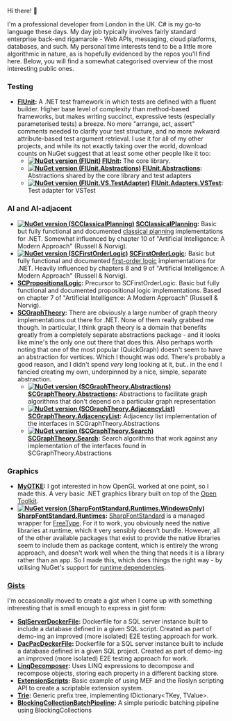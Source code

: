 Hi there! 👋

I'm a professional developer from London in the UK. C# is my go-to language these days. My day job typically involves fairly standard enterprise back-end rigamarole - Web APIs, messaging, cloud platforms, databases, and such. My personal time interests tend to be a little more algorithmic in nature, as is hopefully evidenced by the repos you'll find here. Below, you will find a somewhat categorised overview of the most interesting public ones.

### Testing

* **[FlUnit](https://github.com/sdcondon?tab=repositories&q=FlUnit&sort=name):** A .NET test framework in which tests are defined with a fluent builder. Higher base level of complexity than method-based frameworks, but makes writing succinct, expressive tests (especially parameterised tests) a breeze. No more "arrange, act, assert" comments needed to clarify your test structure, and no more awkward attribute-based test argument retrieval. I use it for all of my other projects, and while its not exactly taking over the world, download counts on NuGet suggest that at least some other people like it too:
  * **[![NuGet version (FlUnit)](https://img.shields.io/nuget/v/FlUnit.svg?style=flat)](https://www.nuget.org/packages/FlUnit/) [FlUnit](https://github.com/sdcondon/FlUnit):** The core library.
  * **[![NuGet version (FlUnit.Abstractions)](https://img.shields.io/nuget/v/FlUnit.Abstractions.svg?style=flat)](https://www.nuget.org/packages/FlUnit.Abstractions/) [FlUnit.Abstractions](https://github.com/sdcondon/FlUnit.Abstractions):** Abstractions shared by the core library and test adapters
  * **[![NuGet version (FlUnit.VS.TestAdapter)](https://img.shields.io/nuget/v/FlUnit.VS.TestAdapter.svg?style=flat)](https://www.nuget.org/packages/FlUnit.VS.TestAdapter/) [FlUnit.Adapters.VSTest](https://github.com/sdcondon/FlUnit.Adapters.VSTest):** Test adapter for VSTest
  
### AI and AI-adjacent

* **[![NuGet version (SCClassicalPlanning)](https://img.shields.io/nuget/v/SCClassicalPlanning.svg?style=flat)](https://www.nuget.org/packages/SCClassicalPlanning/) [SCClassicalPlanning](https://github.com/sdcondon/SCClassicalPlanning):** Basic but fully functional and documented [classical planning](https://www.google.com/search?q=classical+planning) implementations for .NET. Somewhat influenced by chapter 10 of "Artificial Intelligence: A Modern Approach" (Russell &amp; Norvig).
* **[![NuGet version (SCFirstOrderLogic)](https://img.shields.io/nuget/v/SCFirstOrderLogic.svg?style=flat)](https://www.nuget.org/packages/SCFirstOrderLogic/) [SCFirstOrderLogic](https://github.com/sdcondon/SCFirstOrderLogic):** Basic but fully functional and documented [first-order logic](https://www.google.com/search?q=first-order+logic) implementations for .NET. Heavily influenced by chapters 8 and 9 of "Artificial Intelligence: A Modern Approach" (Russell &amp; Norvig).
* **[SCPropositionalLogic](https://github.com/sdcondon/SCPropositionalLogic):** Precursor to SCFirstOrderLogic. Basic but fully functional and documented propositional logic implementations. Based on chapter 7 of "Artificial Intelligence: A Modern Approach" (Russell &amp; Norvig).
* **[SCGraphTheory](https://github.com/sdcondon?tab=repositories&q=SCGraphTheory):** There are obviously a large number of graph theory implementations out there for .NET. None of them really grabbed me though. In particular, I think graph theory is a domain that benefits greatly from a completely separate abstractions package - and it looks like mine's the only one out there that does this. Also perhaps worth noting that one of the most popular (QuickGraph) doesn't seem to have an abstraction for vertices. Which I thought was odd. There's probably a good reason, and I didn't spend _very_ long looking at it, but.. in the end I fancied creating my own, underpinned by a nice, simple, separate abstraction.
  * **[![NuGet version (SCGraphTheory.Abstractions)](https://img.shields.io/nuget/v/SCGraphTheory.Abstractions.svg?style=flat)](https://www.nuget.org/packages/SCGraphTheory.Abstractions/) [SCGraphTheory.Abstractions](https://github.com/sdcondon/SCGraphTheory.Abstractions):** Abstractions to facilitate graph algorithms that don't depend on a particular graph representation
  * **[![NuGet version (SCGraphTheory.AdjacencyList)](https://img.shields.io/nuget/v/SCGraphTheory.AdjacencyList.svg?style=flat)](https://www.nuget.org/packages/SCGraphTheory.AdjacencyList/) [SCGraphTheory.AdjacencyList](https://github.com/sdcondon/SCGraphTheory.AdjacencyList):** Adjacency list implementation of the interfaces in SCGraphTheory.Abstractions
  * **[![NuGet version (SCGraphTheory.Search)](https://img.shields.io/nuget/v/SCGraphTheory.Search.svg?style=flat)](https://www.nuget.org/packages/SCGraphTheory.Search/) [SCGraphTheory.Search](https://github.com/sdcondon/SCGraphTheory.Search):** Search algorithms that work against any implementation of the interfaces found in SCGraphTheory.Abstractions

### Graphics

* **[MyOTKE](https://github.com/sdcondon/MyOTKE):** I got interested in how OpenGL worked at one point, so I made this. A very basic .NET graphics library built on top of the [Open Toolkit](https://opentk.net/).
* **[![NuGet version (SharpFontStandard.Runtimes.WindowsOnly)](https://img.shields.io/nuget/v/SharpFontStandard.Runtimes.WindowsOnly.svg?style=flat)](https://www.nuget.org/packages/SharpFontStandard.Runtimes.WindowsOnly/) [SharpFontStandard.Runtimes](https://github.com/sdcondon/SharpFontStandard.Runtimes):** [SharpFontStandard](https://www.nuget.org/packages/SharpFontStandard/) is a managed wrapper for [FreeType](http://freetype.org/). For it to work, you obviously need the native libraries at runtime, which it very sensibly doesn't bundle. However, all of the other available packages that exist to provide the native libraries seem to include them as package content, which is entirely the wrong approach, and doesn't work well when the thing that needs it is a library rather than an app. So I made this, which does things the right way - by utilising NuGet's support for [runtime dependencies](https://learn.microsoft.com/en-us/nuget/create-packages/supporting-multiple-target-frameworks#architecture-specific-folders).

### [Gists](https://gist.github.com/sdcondon)

I'm occasionally moved to create a gist when I come up with something intreresting that is small enough to express in gist form:

* **[SqlServerDockerFile](https://gist.github.com/sdcondon/02ac17073e68409f40179f940ac6be77):** Dockerfile for a SQL server instance built to include a database defined in a given SQL script. Created as part of demo-ing an improved (more isolated) E2E testing approach for work.
* **[DacPacDockerFile](https://gist.github.com/sdcondon/1bcc2e4d97903cfff62a0a6827695139):** Dockerfile for a SQL server instance built to include a database defined in a given SQL project. Created as part of demo-ing an improved (more isolated) E2E testing approach for work. 
* **[LinqDecomposer](https://gist.github.com/sdcondon/dbbd40903084239221c0c4df2ab2ab7d):** Uses LINQ expressions to decompose and recompose objects, storing each property in a different backing store.
* **[ExtensionScripts](https://gist.github.com/sdcondon/338b64dbc3863c9962e89dc399e04e99):** Basic example of using MEF and the Roslyn scripting API to create a scriptable extension system.
* **[Trie](https://gist.github.com/sdcondon/43cfb8ed30f873817d4688c9664a9059):** Generic prefix tree, implementing IDictionary&lt;TKey, TValue&gt;. 
* **[BlockingCollectionBatchPipeline](https://gist.github.com/sdcondon/5be25120916beb6a27189f0cfb173f13):** A simple periodic batching pipeline using BlockingCollections

<!--
**sdcondon/sdcondon** is a ✨ _special_ ✨ repository because its `README.md` (this file) appears on your GitHub profile.

Here are some ideas to get you started:

- 🔭 I’m currently working on ...
- 🌱 I’m currently learning ...
- 👯 I’m looking to collaborate on ...
- 🤔 I’m looking for help with ...
- 💬 Ask me about ...
- 📫 How to reach me: ...
- 😄 Pronouns: ...
- ⚡ Fun fact: ...
-->
